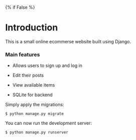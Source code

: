 {% if False %}

# Introduction

This is a small online ecommerse website built using Django.

### Main features

* Allows users to sign up and log in

* Edit their posts

* View available items

* SQLite for backend

    
Simply apply the migrations:

    $ python manage.py migrate
    

You can now run the development server:

    $ python manage.py runserver